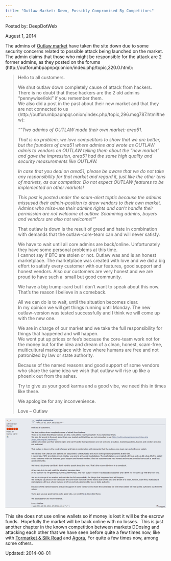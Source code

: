 ```yaml
---
title: "Outlaw Market: Down, Possibly Compromised By Competitors"
---
```



Posted by: DeepDotWeb

<span>August 1, 2014</span>

<p>The admins of <a href="marketplace-directory/listing/outlaw-market">Outlaw market</a> have taken the site down due to some security concerns related to possible attack being launched on the market. The admin claims that those who might be responsible for the attack are 2 former admins, as they posted on the forums (http://outforumbpapnpqr.onion/index.php/topic,320.0.html):</p>
<blockquote><p>Hello to all customers.</p>
<p>We shut outlaw down completely cause of attack from hackers.<br/>
    There is no doubt that these hackers are the 2 old admins &#8220;pennywise/loki&#8221; if you remember them.<br/>
    We also did a post in the past about their new market and that they are not connected to us (http://outforumbpapnpqr.onion/index.php/topic,296.msg787.html#new):</p>
<p><em>&#8220;&#8221;Two admins of OUTLAW made their own market: area51.</em></p>
<p><em>That is no problem, we love competitors to show that we are better, but the founders of area51 where admins and wrote as OUTLAW admis to vendors on OUTLAW telling them about the &#8220;new market&#8221; and gave the impression, area51 had the same high quality and security measurements like OUTLAW.</em></p>
<p><em>In case that you deal on area51, please be aware that we do not take any responsibility for that market and regard it, just like the other tens of markets, as our competitor. Do not expect OUTLAW features to be implemented on other markets!</em></p>
<p><em>This post is posted under the scam-alert toptic because the admins missused their admin-position to draw vendors to their own market.</em><br/>
<em>Admins who miss-use their admins rights and can&#8217;t handle their permission are not welcome at outlaw. Scamming admins, buyers and vendors are also not welcome!</em>&#8220;&#8221;</p>
<p>That outlaw is down is the result of greed and hate in combination with demands that the outlaw-core-team can and will never satisfy.</p>
<p>We have to wait until all core admins are back/online. Unfortunately they have some personal problems at this time.<br/>
    I cannot say if BTC are stolen or not. Outlaw was and is an honest marketplace. The marketplace was created with love and we did a big effort to satisfy every customer with our features, good support and honest vendors. Also our customers are very honest and we are proud to have such a  small but good community.</p>
<p>We have a big trump-card but I don&#8217;t want to speak about this now. That&#8217;s the reason I believe in a comeback.</p>
<p>All we can do is to wait, until the situation becomes clear.<br/>
    In my opinion we will get things running until Monday. The new outlaw-version was tested successfully and I think we will come up with the new one.</p>
<p>We are in charge of our market and we take the full responsibility for things that happened and will happen.<br/>
    We wont put up prices or fee&#8217;s because the core-team work not for the money but for the idea and dream of a clean, honest, scam-free, multicultural marketplace with love where humans are free and not patronized by law or state authority.</p>
<p>Because of the named reasons and good support of some vendors who share the same idea we wish that outlaw will rise up like a phoenix out from the ashes.</p>
<p>Try to give us your good karma and a good vibe, we need this in times like these.</p>
<p>We apologize for any inconvenience.</p>
<p>Love &#8211; Outlaw</p></blockquote>
<img src="/imgs/2014/08/outlaw.png" />

<p>This site does not use online wallets so if money is lost it will be the escrow funds.  Hopefully the market will be back online with no losses.  This is just another chapter in the known competition between markets DDosing and attacking each other that we have seen before quite a few times now, like with <a href="/2013/12/14/tormarket-hacked-database-leaked-by-dread-pirate-roberts/">Tormarket &amp; Silk Road</a> and <a href="/2014/03/10/what-to-do-while-your-favorite-market-is-under-attack-agora/">Agora</a>, For quite a few times now, among some others.</p>


Updated: 2014-08-01
    
